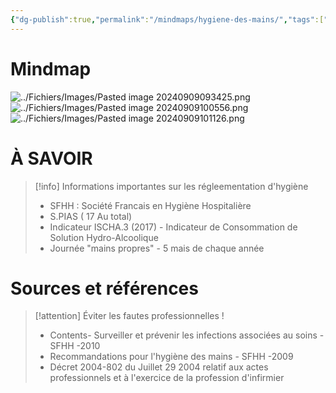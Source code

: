 ```yaml
---
{"dg-publish":true,"permalink":"/mindmaps/hygiene-des-mains/","tags":["#mindmaps","#UE210"],"noteIcon":""}
---
```


# Mindmap

![../Fichiers/Images/Pasted image 20240909093425.png](/img/user/Fichiers/Images/Pasted%20image%2020240909093425.png)![../Fichiers/Images/Pasted image 20240909100556.png](/img/user/Fichiers/Images/Pasted%20image%2020240909100556.png)
![../Fichiers/Images/Pasted image 20240909101126.png](/img/user/Fichiers/Images/Pasted%20image%2020240909101126.png)
# À SAVOIR
> [!info] Informations importantes sur les régleementation d'hygiène 
> - SFHH : Société Francais en Hygiène Hospitalière
> - S.PIAS ( 17 Au total)
> - Indicateur ISCHA.3 (2017) - Indicateur de Consommation de Solution Hydro-Alcoolique 
> - Journée "mains propres" - 5 mais de chaque année
# Sources et références 
> [!attention] Éviter les fautes professionnelles !
> - Contents- Surveiller et prévenir les infections associées au soins - SFHH -2010
> - Recommandations pour l'hygiène des mains - SFHH -2009
> - Décret 2004-802 du Juillet 29 2004 relatif aux actes professionnels et à l'exercice de la profession d'infirmier





